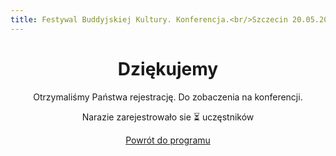 ```yaml
---
title: Festywal Buddyjskiej Kultury. Konferencja.<br/>Szczecin 20.05.2023
---
```


<script src="https://unpkg.com/htmx.org@1.9.0"></script>
<center>

# Dziękujemy

Otrzymaliśmy Państwa rejestrację. Do zobaczenia na konferencji.

Narazie zarejestrowało sie <span hx-get="https://attendance.budda-fest.pl/register/attendance" hx-trigger="load" hx-swap="innerHTML">⏳</span> uczęstników

<a href="/" style="text-decoration:underline;">Powrót do programu</a>

</center>